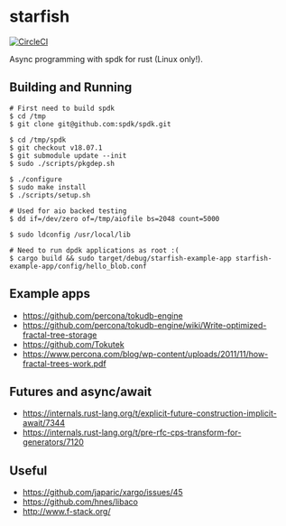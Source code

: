 # starfish

[![CircleCI](https://circleci.com/gh/jkozlowski/starfish.svg?style=svg)](https://circleci.com/gh/jkozlowski/starfish)

Async programming with spdk for rust (Linux only!).

## Building and Running

```
# First need to build spdk
$ cd /tmp
$ git clone git@github.com:spdk/spdk.git

$ cd /tmp/spdk
$ git checkout v18.07.1
$ git submodule update --init
$ sudo ./scripts/pkgdep.sh

$ ./configure
$ sudo make install
$ ./scripts/setup.sh

# Used for aio backed testing
$ dd if=/dev/zero of=/tmp/aiofile bs=2048 count=5000

$ sudo ldconfig /usr/local/lib

# Need to run dpdk applications as root :(
$ cargo build && sudo target/debug/starfish-example-app starfish-example-app/config/hello_blob.conf
```

## Example apps

* https://github.com/percona/tokudb-engine
* https://github.com/percona/tokudb-engine/wiki/Write-optimized-fractal-tree-storage
* https://github.com/Tokutek
* https://www.percona.com/blog/wp-content/uploads/2011/11/how-fractal-trees-work.pdf

## Futures and async/await

- https://internals.rust-lang.org/t/explicit-future-construction-implicit-await/7344
- https://internals.rust-lang.org/t/pre-rfc-cps-transform-for-generators/7120

## Useful

- https://github.com/japaric/xargo/issues/45
- https://github.com/hnes/libaco
- http://www.f-stack.org/
